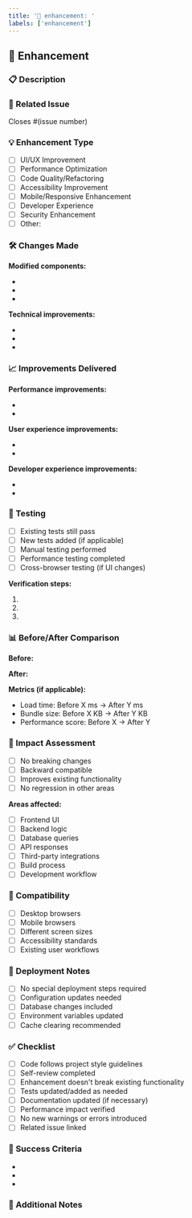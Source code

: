 ```yaml
---
title: '🚀 enhancement: '
labels: ['enhancement']
---
```


## 🚀 Enhancement

### 📋 Description

<!-- Describe the enhancement/improvement being made -->

### 🔗 Related Issue

<!-- Link to the issue this enhancement addresses -->

Closes #(issue number)

### 💡 Enhancement Type

<!-- Check the type of enhancement -->

- [ ] UI/UX Improvement
- [ ] Performance Optimization
- [ ] Code Quality/Refactoring
- [ ] Accessibility Improvement
- [ ] Mobile/Responsive Enhancement
- [ ] Developer Experience
- [ ] Security Enhancement
- [ ] Other:

### 🛠️ Changes Made

<!-- Detail the specific changes implemented -->

**Modified components:**

-
-
-

**Technical improvements:**

-
-
-

### 📈 Improvements Delivered

<!-- Quantify the improvements where possible -->

**Performance improvements:**

-
-

**User experience improvements:**

-
-

**Developer experience improvements:**

-
-

### 🧪 Testing

<!-- Describe how you verified the enhancement -->

- [ ] Existing tests still pass
- [ ] New tests added (if applicable)
- [ ] Manual testing performed
- [ ] Performance testing completed
- [ ] Cross-browser testing (if UI changes)

**Verification steps:**

1.
2.
3.

### 📊 Before/After Comparison

<!-- Show the improvement with data, screenshots, or metrics -->

**Before:**

<!-- Current state -->

**After:**

<!-- Improved state -->

**Metrics (if applicable):**

- Load time: Before X ms → After Y ms
- Bundle size: Before X KB → After Y KB
- Performance score: Before X → After Y

### 📱 Impact Assessment

<!-- Assess the impact of this enhancement -->

- [ ] No breaking changes
- [ ] Backward compatible
- [ ] Improves existing functionality
- [ ] No regression in other areas

**Areas affected:**

- [ ] Frontend UI
- [ ] Backend logic
- [ ] Database queries
- [ ] API responses
- [ ] Third-party integrations
- [ ] Build process
- [ ] Development workflow

### 🔄 Compatibility

<!-- Ensure compatibility across different environments -->

- [ ] Desktop browsers
- [ ] Mobile browsers
- [ ] Different screen sizes
- [ ] Accessibility standards
- [ ] Existing user workflows

### 🚀 Deployment Notes

<!-- Any deployment considerations -->

- [ ] No special deployment steps required
- [ ] Configuration updates needed
- [ ] Database changes included
- [ ] Environment variables updated
- [ ] Cache clearing recommended

### ✅ Checklist

- [ ] Code follows project style guidelines
- [ ] Self-review completed
- [ ] Enhancement doesn't break existing functionality
- [ ] Tests updated/added as needed
- [ ] Documentation updated (if necessary)
- [ ] Performance impact verified
- [ ] No new warnings or errors introduced
- [ ] Related issue linked

### 🎯 Success Criteria

<!-- How to measure if this enhancement is successful -->

-
-
-

### 📝 Additional Notes

<!-- Any additional context for reviewers -->

